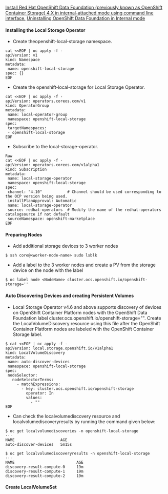[Install Red Hat OpenShift Data Foundation (previously known as OpenShift Container Storage) 4.X in internal-attached mode using command line interface.](https://access.redhat.com/articles/5692201)
[Uninstalling OpenShift Data Foundation in Internal mode](https://access.redhat.com/articles/6525111#removing-local-storage-operator-configurations-2)
[]()
#### Installing the Local Storage Operator
* Create theopenshift-local-storage namespace.
~~~
cat <<EOF | oc apply -f -
apiVersion: v1
kind: Namespace
metadata:
 name: openshift-local-storage
spec: {}
EOF
~~~
* Create the openshift-local-storage for Local Storage Operator.
~~~
cat <<EOF | oc apply -f -
apiVersion: operators.coreos.com/v1
kind: OperatorGroup
metadata:
 name: local-operator-group
 namespace: openshift-local-storage
spec:
 targetNamespaces:
 - openshift-local-storage
EOF
~~~
* Subscribe to the local-storage-operator.
~~~
Raw
cat <<EOF | oc apply -f -
apiVersion: operators.coreos.com/v1alpha1
kind: Subscription
metadata:
 name: local-storage-operator
 namespace: openshift-local-storage
spec:
 channel: "4.10"           # Channel should be used corresponding to the OCP version being used.
 installPlanApproval: Automatic
 name: local-storage-operator
 source: redhat-operators  # Modify the name of the redhat-operators catalogsource if not default
 sourceNamespace: openshift-marketplace
EOF
~~~

#### Preparing Nodes
* Add additional storage devices to 3 worker nodes
~~~
$ ssh core@<worker-node-name> sudo lsblk
~~~
  
* Add a label to the 3 worker nodes and create a PV from the storage device on the node with the label
~~~
$ oc label node <NodeName> cluster.ocs.openshift.io/openshift-storage=''
~~~

#### Auto Discovering Devices and creating Persistent Volumes
* Local Storage Operator v4.6 and above supports discovery of devices on OpenShift Container Platform nodes with the OpenShift Data Foundation label cluster.ocs.openshift.io/openshift-storage="". Create the LocalVolumeDiscovery resource using this file after the OpenShift Container Platform nodes are labeled with the OpenShift Container Storage label.
~~~
$ cat <<EOF | oc apply -f -
apiVersion: local.storage.openshift.io/v1alpha1
kind: LocalVolumeDiscovery
metadata:
 name: auto-discover-devices
 namespace: openshift-local-storage
spec:
 nodeSelector:
   nodeSelectorTerms:
     - matchExpressions:
       - key: cluster.ocs.openshift.io/openshift-storage
         operator: In
         values:
           - ""
EOF
~~~
* Can check the localvolumediscovery resource and localvolumediscoveryresults by running the command given below:
~~~
$ oc get localvolumediscoveries -n openshift-local-storage
···
NAME                    AGE
auto-discover-devices   5m15s

$ oc get localvolumediscoveryresults -n openshift-local-storage
···
NAME                           AGE
discovery-result-compute-0     19m
discovery-result-compute-1     19m
discovery-result-compute-2     19m
~~~

#### Create LocalVolumeSet
~~~
~~~
